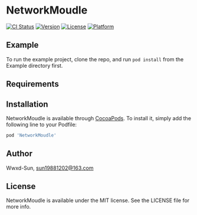 # NetworkMoudle

[![CI Status](https://img.shields.io/travis/Wwxd-Sun/NetworkMoudle.svg?style=flat)](https://travis-ci.org/Wwxd-Sun/NetworkMoudle)
[![Version](https://img.shields.io/cocoapods/v/NetworkMoudle.svg?style=flat)](https://cocoapods.org/pods/NetworkMoudle)
[![License](https://img.shields.io/cocoapods/l/NetworkMoudle.svg?style=flat)](https://cocoapods.org/pods/NetworkMoudle)
[![Platform](https://img.shields.io/cocoapods/p/NetworkMoudle.svg?style=flat)](https://cocoapods.org/pods/NetworkMoudle)

## Example

To run the example project, clone the repo, and run `pod install` from the Example directory first.

## Requirements

## Installation

NetworkMoudle is available through [CocoaPods](https://cocoapods.org). To install
it, simply add the following line to your Podfile:

```ruby
pod 'NetworkMoudle'
```

## Author

Wwxd-Sun, sun19881202@163.com

## License

NetworkMoudle is available under the MIT license. See the LICENSE file for more info.
